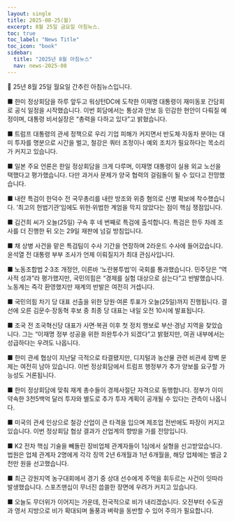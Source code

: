 ```yaml
---
layout: single
title: 2025-08-25(월)
excerpt: 8월 25일 금요일 아침뉴스.
toc: true
toc_label: "News Title"
toc_icon: "book"
sidebar:
  title: "2025년 8월 아침뉴스"
  nav: news-2025-08
---
```


📮 25년 8월 25일 월요일 간추린 아침뉴스입니다.

■ 한미 정상회담을 하루 앞두고 워싱턴DC에 도착한 이재명 대통령이 재미동포 간담회로 공식 일정을 시작했습니다. 이번 회담에서는 통상과 안보 등 민감한 현안이 다뤄질 예정이며, 대통령 비서실장은 “총력을 다하고 있다”고 밝혔습니다.

■ 트럼프 대통령의 관세 정책으로 우리 기업 피해가 커지면서 반도체·자동차 분야는 대미 투자를 명분으로 시간을 벌고, 철강은 쿼터 조정이나 예외 조치가 필요하다는 목소리가 커지고 있습니다.

■ 일본 주요 언론은 한일 정상회담을 크게 다루며, 이재명 대통령이 실용 외교 노선을 택했다고 평가했습니다. 다만 과거사 문제가 양국 협력의 걸림돌이 될 수 있다고 전망했습니다.

■ 내란 특검이 한덕수 전 국무총리를 내란 방조와 위증 혐의로 신병 확보에 착수했습니다. ‘최고의 헌법기관’임에도 위헌·위법한 계엄을 막지 않았다는 점이 핵심 쟁점입니다.

■ 김건희 씨가 오늘(25일) 구속 후 네 번째로 특검에 출석합니다. 특검은 한두 차례 조사를 더 진행한 뒤 오는 29일 재판에 넘길 방침입니다.

■ 채 상병 사건을 맡은 특검팀이 수사 기간을 연장하며 2라운드 수사에 들어갔습니다. 윤석열 전 대통령 부부 조사가 언제 이뤄질지가 최대 관심사입니다.

■ 노동조합법 2·3조 개정안, 이른바 ‘노란봉투법’이 국회를 통과했습니다. 민주당은 “역사적 성과”라 평가했지만, 국민의힘은 “경제를 실험 대상으로 삼는다”고 반발했습니다. 노동계는 즉각 환영했지만 재계의 반발은 여전히 거셉니다.

■ 국민의힘 차기 당 대표 선출을 위한 당원·여론 투표가 오늘(25일)까지 진행됩니다. 결선에 오른 김문수·장동혁 후보 중 최종 당 대표는 내일 오전 10시에 발표됩니다.

■ 조국 전 조국혁신당 대표가 사면·복권 이후 첫 정치 행보로 부산·경남 지역을 찾았습니다. 그는 “이재명 정부 성공을 위한 좌완투수가 되겠다”고 밝혔지만, 여권 내부에서는 성급하다는 우려도 나옵니다.

■ 한미 관세 협상이 지난달 극적으로 타결됐지만, 디지털과 농산물 관련 비관세 장벽 문제는 여전히 남아 있습니다. 이번 정상회담에서 트럼프 행정부가 추가 양보를 요구할 가능성도 거론됩니다.

■ 한미 정상회담에 맞춰 재계 총수들이 경제사절단 자격으로 동행합니다. 정부가 이미 약속한 3천5백억 달러 투자와 별도로 추가 투자 계획이 공개될 수 있다는 관측이 나옵니다.

■ 미국의 관세 인상으로 철강 산업이 큰 타격을 입으며 제조업 전반에도 파장이 커지고 있습니다. 이번 정상회담 협상 결과가 산업계의 향방을 가를 전망입니다.

■ K2 전차 핵심 기술을 빼돌린 장비업체 관계자들이 1심에서 실형을 선고받았습니다. 법원은 업체 관계자 2명에게 각각 징역 2년 6개월과 1년 6개월을, 해당 업체에는 벌금 2천만 원을 선고했습니다.

■ 최근 강원지역 농구대회에서 경기 중 상대 선수에게 주먹을 휘두르는 사건이 잇따라 발생했습니다. 스포츠맨십이 무너진 씁쓸한 장면에 우려가 커지고 있습니다.

■ 오늘도 무더위가 이어지는 가운데, 전국적으로 비가 내리겠습니다. 오전부터 수도권과 영서 지방으로 비가 확대되며 돌풍과 벼락을 동반할 수 있어 주의가 필요합니다.
